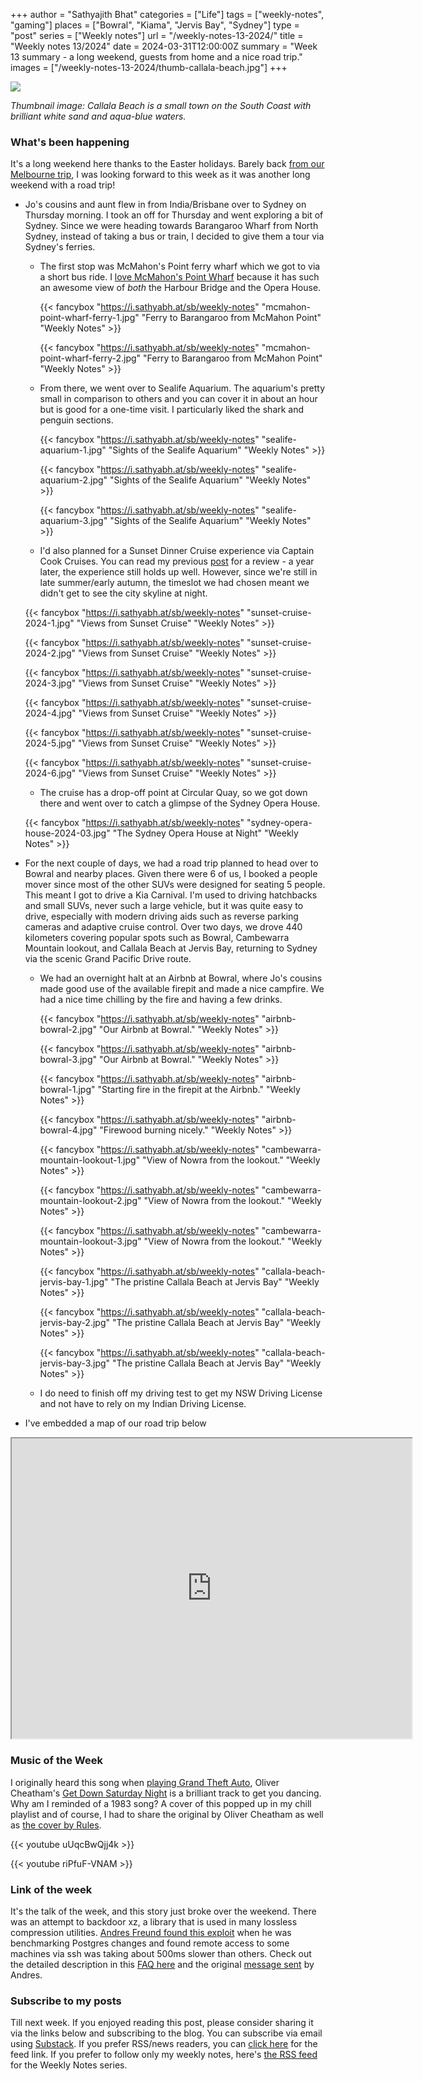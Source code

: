 +++
author = "Sathyajith Bhat"
categories = ["Life"]
tags = ["weekly-notes", "gaming"]
places = ["Bowral", "Kiama", "Jervis Bay", "Sydney"]
type = "post"
series = ["Weekly notes"]
url = "/weekly-notes-13-2024/"
title = "Weekly notes 13/2024"
date = 2024-03-31T12:00:00Z
summary = "Week 13 summary - a long weekend, guests from home and a nice road trip."
images = ["/weekly-notes-13-2024/thumb-callala-beach.jpg"]
+++

![](thumb-callala-beach.jpg)

_Thumbnail image: Callala Beach is a small town on the South Coast with brilliant white sand and aqua-blue waters._

### What's been happening

It's a long weekend here thanks to the Easter holidays. Barely back [from our Melbourne trip](/weekly-notes-12-2024/), I was looking forward to this week as it was another long weekend with a road trip! 

* Jo's cousins and aunt flew in from India/Brisbane over to Sydney on Thursday morning. I took an off for Thursday and went exploring a bit of Sydney. Since we were heading towards Barangaroo Wharf from North Sydney, instead of taking a bus or train, I decided to give them a tour via Sydney's ferries. 
  * The first stop was McMahon's Point ferry wharf which we got to via a short bus ride. I [love McMahon's Point Wharf](https://sathyabh.at/weekly-notes-10-2024/) because it has such an awesome view of *both* the Harbour Bridge and the Opera House. 

    {{< fancybox "https://i.sathyabh.at/sb/weekly-notes" "mcmahon-point-wharf-ferry-1.jpg" "Ferry to Barangaroo from McMahon Point" "Weekly Notes" >}}
 
    {{< fancybox "https://i.sathyabh.at/sb/weekly-notes" "mcmahon-point-wharf-ferry-2.jpg" "Ferry to Barangaroo from McMahon Point" "Weekly Notes" >}}

  * From there, we went over to Sealife Aquarium. The aquarium's pretty small in comparison to others and you can cover it in about an hour but is good for a one-time visit. I particularly liked the shark and penguin sections.

    {{< fancybox "https://i.sathyabh.at/sb/weekly-notes" "sealife-aquarium-1.jpg" "Sights of the Sealife Aquarium" "Weekly Notes" >}}

    {{< fancybox "https://i.sathyabh.at/sb/weekly-notes" "sealife-aquarium-2.jpg" "Sights of the Sealife Aquarium" "Weekly Notes" >}}

    {{< fancybox "https://i.sathyabh.at/sb/weekly-notes" "sealife-aquarium-3.jpg" "Sights of the Sealife Aquarium" "Weekly Notes" >}}


  * I'd also planned for a Sunset Dinner Cruise experience via Captain Cook Cruises. You can read my previous [post](/2023/09/17/captain-cook-sydney-harbour-sunset-dinner-cruise) for a review - a year later, the experience still holds up well. However, since we're still in late summer/early autumn, the timeslot we had chosen meant we didn't get to see the city skyline at night.  

  {{< fancybox "https://i.sathyabh.at/sb/weekly-notes" "sunset-cruise-2024-1.jpg" "Views from Sunset Cruise" "Weekly Notes" >}}

  {{< fancybox "https://i.sathyabh.at/sb/weekly-notes" "sunset-cruise-2024-2.jpg" "Views from Sunset Cruise" "Weekly Notes" >}}

  {{< fancybox "https://i.sathyabh.at/sb/weekly-notes" "sunset-cruise-2024-3.jpg" "Views from Sunset Cruise" "Weekly Notes" >}}

  {{< fancybox "https://i.sathyabh.at/sb/weekly-notes" "sunset-cruise-2024-4.jpg" "Views from Sunset Cruise" "Weekly Notes" >}}

  {{< fancybox "https://i.sathyabh.at/sb/weekly-notes" "sunset-cruise-2024-5.jpg" "Views from Sunset Cruise" "Weekly Notes" >}}

  {{< fancybox "https://i.sathyabh.at/sb/weekly-notes" "sunset-cruise-2024-6.jpg" "Views from Sunset Cruise" "Weekly Notes" >}}


  * The cruise has a drop-off point at Circular Quay, so we got down there and went over to catch a glimpse of the Sydney Opera House.

  {{< fancybox "https://i.sathyabh.at/sb/weekly-notes" "sydney-opera-house-2024-03.jpg" "The Sydney Opera House at Night" "Weekly Notes" >}}

* For the next couple of days, we had a road trip planned to head over to Bowral and nearby places. Given there were 6 of us, I booked a people mover since most of the other SUVs were designed for seating 5 people. This meant I got to drive a Kia Carnival. I'm used to driving hatchbacks and small SUVs, never such a large vehicle, but it was quite easy to drive, especially with modern driving aids such as reverse parking cameras and adaptive cruise control. Over two days, we drove 440 kilometers covering popular spots such as Bowral, Cambewarra Mountain lookout, and Callala Beach at Jervis Bay, returning to Sydney via the scenic Grand Pacific Drive route.
  * We had an overnight halt at an Airbnb at Bowral, where Jo's cousins made good use of the available firepit and made a nice campfire. We had a nice time chilling by the fire and having a few drinks.

    {{< fancybox "https://i.sathyabh.at/sb/weekly-notes" "airbnb-bowral-2.jpg" "Our Airbnb at Bowral." "Weekly Notes" >}} 

    {{< fancybox "https://i.sathyabh.at/sb/weekly-notes" "airbnb-bowral-3.jpg" "Our Airbnb at Bowral." "Weekly Notes" >}} 

    {{< fancybox "https://i.sathyabh.at/sb/weekly-notes" "airbnb-bowral-1.jpg" "Starting fire in the firepit at the Airbnb." "Weekly Notes" >}} 


    {{< fancybox "https://i.sathyabh.at/sb/weekly-notes" "airbnb-bowral-4.jpg" "Firewood burning nicely." "Weekly Notes" >}} 

    {{< fancybox "https://i.sathyabh.at/sb/weekly-notes" "cambewarra-mountain-lookout-1.jpg" "View of Nowra from the lookout." "Weekly Notes" >}}

    {{< fancybox "https://i.sathyabh.at/sb/weekly-notes" "cambewarra-mountain-lookout-2.jpg" "View of Nowra from the lookout." "Weekly Notes" >}}

    {{< fancybox "https://i.sathyabh.at/sb/weekly-notes" "cambewarra-mountain-lookout-3.jpg" "View of Nowra from the lookout." "Weekly Notes" >}}

    {{< fancybox "https://i.sathyabh.at/sb/weekly-notes" "callala-beach-jervis-bay-1.jpg" "The pristine Callala Beach at Jervis Bay" "Weekly Notes" >}}

    {{< fancybox "https://i.sathyabh.at/sb/weekly-notes" "callala-beach-jervis-bay-2.jpg" "The pristine Callala Beach at Jervis Bay" "Weekly Notes" >}}

    {{< fancybox "https://i.sathyabh.at/sb/weekly-notes" "callala-beach-jervis-bay-3.jpg" "The pristine Callala Beach at Jervis Bay" "Weekly Notes" >}}

  * I do need to finish off my driving test to get my NSW Driving License and not have to rely on my Indian Driving License.
* I've embedded a map of our road trip below

<iframe src="https://www.google.com/maps/d/u/0/embed?mid=1tx6IZ7Kim_04lcpehuahdXo-RmBiep8&ehbc=2E312F&noprof=1" width="640" height="480"></iframe>

### Music of the Week

I originally heard this song when [playing Grand Theft Auto](https://sathyasays.com/2016/02/04/some-thoughts-on-grand-theft-auto/), Oliver Cheatham's [Get Down Saturday Night](https://www.youtube.com/watch?v=uUqcBwQjj4k) is a brilliant track to get you dancing. Why am I reminded of a 1983 song? A cover of this popped up in my chill playlist and of course, I had to share the original by Oliver Cheatham as well as [the cover by Rules](https://www.youtube.com/watch?v=riPfuF-VNAM).

{{< youtube uUqcBwQjj4k >}}

{{< youtube riPfuF-VNAM >}}

### Link of the week

It's the talk of the week, and this story just broke over the weekend. There was an attempt to backdoor xz, a library that is used in many lossless compression utilities. [Andres Freund found this exploit](https://mastodon.social/@AndresFreundTec/112180083704606941) when he was benchmarking Postgres changes and found remote access to some machines via ssh was taking about 500ms slower than others. Check out the detailed description in this [FAQ here](https://gist.github.com/thesamesam/223949d5a074ebc3dce9ee78baad9e27) and the original [message sent](https://www.openwall.com/lists/oss-security/2024/03/29/4) by Andres.


### Subscribe to my posts

Till next week. If you enjoyed reading this post, please consider sharing it via the links below and subscribing to the blog. You can subscribe via email using [Substack](https://sathyabhat.substack.com/). If you prefer RSS/news readers, you can [click here](https://sathyabh.at/index.xml) for the feed link. If you prefer to follow only my weekly notes, here's [the RSS feed](https://sathyabh.at/series/weekly-notes/index.xml) for the Weekly Notes series. 
